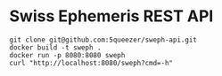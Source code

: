 # Swiss Ephemeris REST API
```
git clone git@github.com:5queezer/sweph-api.git
docker build -t sweph .
docker run -p 8080:8080 sweph
curl "http://localhost:8080/sweph?cmd=-h"
```
